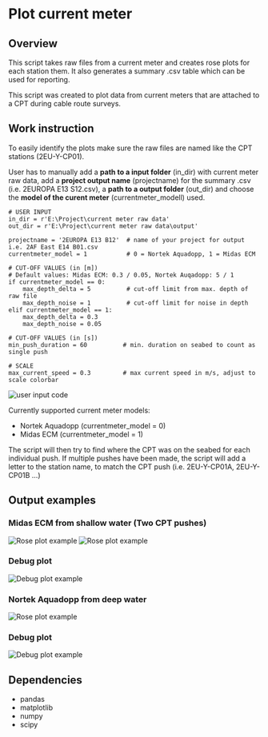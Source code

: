 # Plot current meter

## Overview

This script takes raw files from a current meter and creates rose plots for each station them. It also generates a summary .csv table which can be used for
reporting.

This script was created to plot data from current meters that are attached to a CPT during cable route surveys.

## Work instruction
To easily identify the plots make sure the raw files are named like the CPT stations (2EU-Y-CP01).

User has to manually add a **path to a input folder** (in_dir) with current meter raw data, add a **project output name** (projectname) for the summary .csv 
(i.e. 2EUROPA E13 S12.csv), a **path to a output folder** (out_dir) and choose the **model of the curent meter** (currentmeter_modell) used.

```
# USER INPUT
in_dir = r'E:\Project\current meter raw data'
out_dir = r'E:\Project\current meter raw data\output'

projectname = '2EUROPA E13 B12'  # name of your project for output i.e. 2AF East E14 B01.csv
currentmeter_model = 1           # 0 = Nortek Aquadopp, 1 = Midas ECM

# CUT-OFF VALUES (in [m])
# Default values: Midas ECM: 0.3 / 0.05, Nortek Auqadopp: 5 / 1
if currentmeter_model == 0:
    max_depth_delta = 5          # cut-off limit from max. depth of raw file 
    max_depth_noise = 1          # cut-off limit for noise in depth
elif currentmeter_model == 1:
    max_depth_delta = 0.3
    max_depth_noise = 0.05

# CUT-OFF VALUES (in [s])
min_push_duration = 60          # min. duration on seabed to count as single push

# SCALE
max_current_speed = 0.3         # max current speed in m/s, adjust to scale colorbar
```

![user input code](https://user-images.githubusercontent.com/10484392/143294731-2e445ffd-1939-4aaa-b726-00e381c384d2.png)

Currently supported current meter models:
- Nortek Aquadopp   (currentmeter_model = 0)
- Midas ECM         (currentmeter_model = 1)

The script will then try to find where the CPT was on the seabed for each individual push. If multiple pushes have been made, 
the script will add a letter to the station name, to match the CPT push (i.e. 2EU-Y-CP01A, 2EU-Y-CP01B ...)

## Output examples
### Midas ECM from shallow water (Two CPT pushes)
![Rose plot example](https://user-images.githubusercontent.com/10484392/143293370-374c8070-19ee-44be-a799-78335363a776.png)
![Rose plot example](https://user-images.githubusercontent.com/10484392/143293664-0f00c9de-8439-43f6-bbfd-5f87841fb2d5.png)
### Debug plot
![Debug plot example](https://user-images.githubusercontent.com/10484392/143293701-f05e7b5e-22c0-40ff-855f-4ec6057100ea.png)

### Nortek Aquadopp from deep water
![Rose plot example](https://user-images.githubusercontent.com/10484392/143293827-3ebb034e-2a68-4aff-a76c-02acaff91ba0.png)
### Debug plot
![Debug plot example](https://user-images.githubusercontent.com/10484392/143293901-2c435386-5aa8-4503-90e2-3f7681994495.png)

## Dependencies
- pandas
- matplotlib
- numpy
- scipy
